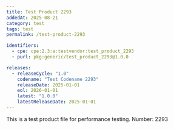 ```yaml
---
title: Test Product 2293
addedAt: 2025-08-21
category: test
tags: test
permalink: /test-product-2293

identifiers:
  - cpe: cpe:2.3:a:testvendor:test_product_2293
  - purl: pkg:generic/test_product_2293@1.0.0

releases:
  - releaseCycle: "1.0"
    codename: "Test Codename 2293"
    releaseDate: 2025-01-01
    eol: 2026-01-01
    latest: "1.0.0"
    latestReleaseDate: 2025-01-01
---
```


This is a test product file for performance testing. Number: 2293
